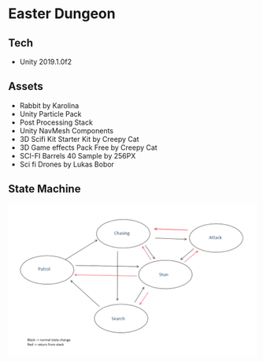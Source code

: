 # Easter Dungeon

## Tech

- Unity 2019.1.0f2

## Assets

- Rabbit by Karolina
- Unity Particle Pack
- Post Processing Stack
- Unity NavMesh Components
- 3D Scifi Kit Starter Kit by Creepy Cat
- 3D Game effects Pack Free by Creepy Cat
- SCI-FI Barrels 40 Sample by 256PX
- Sci fi Drones by Lukas Bobor

## State Machine

![img](states.png)